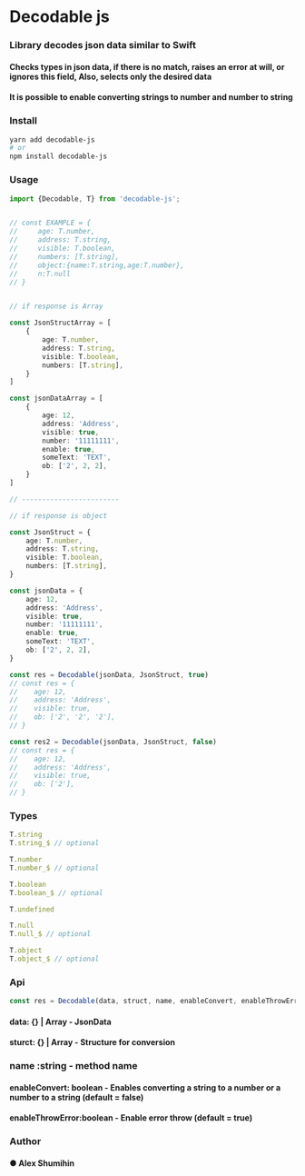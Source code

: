 # Decodable js

### Library decodes json data similar to Swift

#### Checks types in json data, if there is no match, raises an error at will, or ignores this field, Also, selects only the desired data

#### It is possible to enable converting strings to number and number to string

### Install

```bash
yarn add decodable-js
# or
npm install decodable-js
```

### Usage

```ts
import {Decodable, T} from 'decodable-js';


// const EXAMPLE = {
//     age: T.number,
//     address: T.string,
//     visible: T.boolean,
//     numbers: [T.string],
//     object:{name:T.string,age:T.number},
//     n:T.null
// }


// if response is Array

const JsonStructArray = [
    {
        age: T.number,
        address: T.string,
        visible: T.boolean,
        numbers: [T.string],
    }
]

const jsonDataArray = [
    {
        age: 12,
        address: 'Address',
        visible: true,
        number: '11111111',
        enable: true,
        someText: 'TEXT',
        ob: ['2', 2, 2],
    }
]

// ------------------------

// if response is object

const JsonStruct = {
    age: T.number,
    address: T.string,
    visible: T.boolean,
    numbers: [T.string],
}

const jsonData = {
    age: 12,
    address: 'Address',
    visible: true,
    number: '11111111',
    enable: true,
    someText: 'TEXT',
    ob: ['2', 2, 2],
}

const res = Decodable(jsonData, JsonStruct, true)
// const res = {
//    age: 12,
//    address: 'Address',
//    visible: true,
//    ob: ['2', '2', '2'],
// }

const res2 = Decodable(jsonData, JsonStruct, false)
// const res = {
//    age: 12,
//    address: 'Address',
//    visible: true,
//    ob: ['2'],
// }
```

### Types

```ts
T.string
T.string_$ // optional

T.number
T.number_$ // optional

T.boolean
T.boolean_$ // optional

T.undefined

T.null 
T.null_$ // optional

T.object
T.object_$ // optional
```

### Api

```ts
const res = Decodable(data, struct, name, enableConvert, enableThrowError)
```

#### data: {} | Array<any> - JsonData

#### sturct: {} | Array<any> - Structure for conversion

### name :string - method name

#### enableConvert: boolean - Enables converting a string to a number or a number to a string (default = false)

#### enableThrowError:boolean - Enable error throw (default = true)

### Author

#### ● Alex Shumihin
